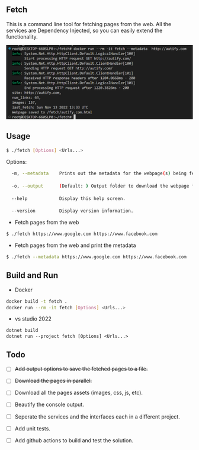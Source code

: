 ## Fetch
This is a command line tool for fetching pages from the web. 
All the services are Dependency Injected, so you can easily extend the functionality.

![ ](images/fetch.png)

## Usage
``` bash
$ ./fetch [Options] <Urls...>
```
Options:
``` bash
  -m, --metadata    Prints out the metadata for the webpage(s) being fetched.

  -o, --output      (Default: ) Output folder to download the webpage files.

  --help            Display this help screen.

  --version         Display version information.
```

- Fetch pages from the web
```bash
$ ./fetch https://www.google.com https://www.facebook.com
```
- Fetch pages from the web and print the metadata
```bash
$ ./fetch --metadata https://www.google.com https://www.facebook.com
```
## Build and Run
- Docker
``` bash
docker build -t fetch .
docker run --rm -it fetch [Options] <Urls...>
```
- vs studio 2022
``` batch
dotnet build
dotnet run --project fetch [Options] <Urls...>
```


## Todo
- [ ] <del>Add output options to save the fetched pages to a file.</del>
- [ ] <del>Download the pages in parallel.</del>
- [ ] Download all the pages assets (images, css, js, etc).
- [ ] Beautify the console output.
- [ ] Seperate the services and the interfaces each in a different project.
- [ ] Add unit tests.
- [ ] Add github actions to build and test the solution.

